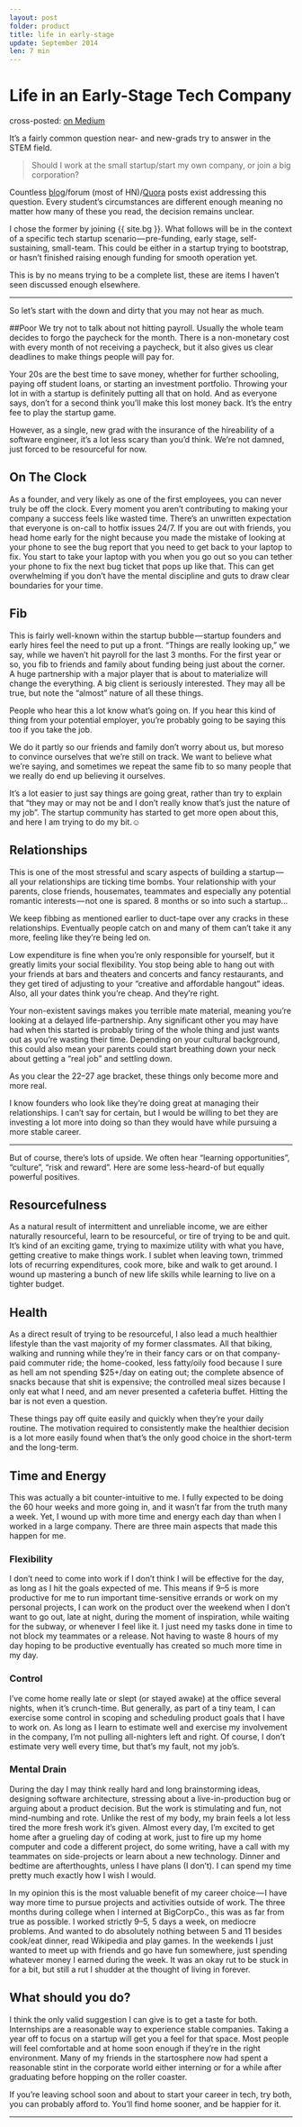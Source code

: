 ```yaml
---
layout: post
folder: product
title: life in early-stage
update: September 2014
len: 7 min
---
```

# Life in an Early-Stage Tech Company 
<div class="essay-subtext">cross-posted: <a href="https://medium.com/@keerthiko/abf2fe9d37fd">on Medium</a></div>

It’s a fairly common question near- and new-grads try to answer in the STEM field.

> Should I work at the small startup/start my own company, or join a big corporation?

Countless [blog](http://philosophyforprogrammers.blogspot.in/2014/09/if-you-want-to-start-startup-go-work.html)/forum (most of HN)/[Quora](http://www.quora.com/search?q=should+i+work+for+a+startup) posts exist addressing this question. Every student’s circumstances are different enough meaning no matter how many of these you read, the decision remains unclear.

I chose the former by joining {{ site.bg }}. What follows will be in the context of a specific tech startup scenario — pre-funding, early stage, self-sustaining, small-team. This could be either in a startup trying to bootstrap, or hasn’t finished raising enough funding for smooth operation yet.

This is by no means trying to be a complete list, these are items I haven’t seen discussed enough elsewhere. 

- - -

So let’s start with the down and dirty that you may not hear as much.

##Poor
We try not to talk about not hitting payroll. Usually the whole team decides to forgo the paycheck for the month. There is a non-monetary cost with every month of not receiving a paycheck, but it also gives us clear deadlines to make things people will pay for. 

Your 20s are the best time to save money, whether for further schooling, paying off student loans, or starting an investment portfolio. Throwing your lot in with a startup is definitely putting all that on hold. And as everyone says, don’t for a second think you’ll make this lost money back. It’s the entry fee to play the startup game.

However, as a single, new grad with the insurance of the hireability of a software engineer, it’s a lot less scary than you’d think. We’re not damned, just forced to be resourceful for now.

## On The Clock
As a founder, and very likely as one of the  first employees, you can never truly be off the clock. Every moment you aren’t contributing to making your company a success feels like wasted time. There’s an unwritten expectation that everyone is on-call to hotfix issues 24/7. If you are out with friends, you head home early for the night because you made the mistake of looking at your phone to see the bug report that you need to get back to your laptop to fix. You start to take your laptop with you when you go out so you can tether your phone to fix the next bug ticket that pops up like that. This can get overwhelming if you don’t have the mental discipline and guts to draw clear boundaries for your time.

## Fib
This is fairly well-known within the startup bubble — startup founders and early hires feel the need to put up a front. “Things are really looking up,” we say, while we haven’t hit payroll for the last 3 months. For the first year or so, you fib to friends and family about funding being just about the corner. A huge partnership with a major player that is about to materialize will change the everything. A big client is seriously interested. They may all be true, but note the “almost” nature of all these things. 

People who hear this a lot know what’s going on. If you hear this kind of thing from your potential employer, you’re probably going to be saying this too if you take the job.

We do it partly so our friends and family don’t worry about us, but moreso to convince ourselves that we’re still on track. We want to believe what we’re saying, and sometimes we repeat the same fib to so many people that we really do end up believing it ourselves.

It’s a lot easier to just say things are going great, rather than try to explain that “they may or may not be and I don’t really know that’s just the nature of my job”. The startup community has started to get more open about this, and here I am trying to do my bit.☺

## Relationships
This is one of the most stressful and scary aspects of building a startup — all your relationships are ticking time bombs. Your relationship with your parents, close friends, housemates, teammates and especially any potential romantic interests — not one is spared. 8 months or so into such a startup…

We keep fibbing as mentioned earlier to duct-tape over any cracks in these relationships. Eventually people catch on and many of them can’t take it any more, feeling like they’re being led on.

Low expenditure is fine when you’re only responsible for yourself, but it greatly limits your social flexibility. You stop being able to hang out with your friends at bars and theaters and concerts and fancy restaurants, and they get tired of adjusting to your “creative and affordable hangout” ideas. Also, all your dates think you’re cheap. And they’re right.

Your non-existent savings makes you terrible mate material, meaning you’re looking at a delayed life-partnership. Any significant other you may have had when this started is probably tiring of the whole thing and just wants out as you’re wasting their time. Depending on your cultural background, this could also mean your parents could start breathing down your neck about getting a “real job” and settling down.

As you clear the 22–27 age bracket, these things only become more and more real.

I know founders who look like they’re doing great at managing their relationships. I can’t say for certain, but I would be willing to bet they are investing a lot more into doing so than they would have while pursuing a more stable career.

- - -

But of course, there’s lots of upside. We often hear “learning opportunities”, “culture”, “risk and reward”. Here are some less-heard-of but equally powerful positives.

## Resourcefulness
As a natural result of intermittent and unreliable income, we are either naturally resourceful, learn to be resourceful, or tire of trying to be and quit. It’s kind of an exciting game, trying to maximize utility with what you have, getting creative to make things work. I sublet when leaving town, trimmed lots of recurring expenditures, cook more, bike and walk to get around. I wound up mastering a bunch of new life skills while learning to live on a tighter budget.

## Health
As a direct result of trying to be resourceful, I also lead a much healthier lifestyle than the vast majority of my former classmates. All that biking, walking and running while they’re in their fancy cars or on that company-paid commuter ride; the home-cooked, less fatty/oily food because I sure as hell am not spending $25+/day on eating out; the complete absence of snacks because that shit is expensive; the controlled meal sizes because I only eat what I need, and am never presented a cafeteria buffet. Hitting the bar is not even a question.

These things pay off quite easily and quickly when they’re your daily routine. The motivation required to consistently make the healthier decision is a lot more easily found when that’s the only good choice in the short-term and the long-term.

## Time and Energy
This was actually a bit counter-intuitive to me. I fully expected to be doing the 60 hour weeks and more going in, and it wasn’t far from the truth many a week. Yet, I wound up with more time and energy each day than when I worked in a large company. There are three main aspects that made this happen for me.

### Flexibility
I don’t need to come into work if I don’t think I will be effective for the day, as long as I hit the goals expected of me. This means if 9–5 is more productive for me to run important time-sensitive errands or work on my personal projects, I can work on the product over the weekend when I don’t want to go out, late at night, during the moment of inspiration, while waiting for the subway, or whenever I feel like it. I just need my tasks done in time to not block my teammates or a release. Not having to waste 8 hours of my day hoping to be productive eventually has created so much more time in my day.

### Control
I’ve come home really late or slept (or stayed awake) at the office several nights, when it’s crunch-time. But generally, as part of a tiny team, I can exercise some control in scoping and scheduling product goals that I have to work on. As long as I learn to estimate well and exercise my involvement in the company, I’m not pulling all-nighters left and right. Of course, I don’t estimate very well every time, but that’s my fault, not my job’s.

### Mental Drain
During the day I may think really hard and long brainstorming ideas, designing software architecture, stressing about a live-in-production bug or arguing about a product decision. But the work is stimulating and fun, not mind-numbing and rote. Unlike the rest of my body, my brain feels a lot less tired the more fresh work it’s given. Almost every day, I’m excited to get home after a grueling day of coding at work, just to fire up my home computer and code a different project, do some writing, have a call with my teammates on side-projects or learn about a new technology. Dinner and bedtime are afterthoughts, unless I have plans (I don’t). I can spend my time pretty much exactly how I wish I would.

In my opinion this is the most valuable benefit of my career choice — I have way more time to pursue projects and activities outside of work. The three months during college when I interned at BigCorpCo., this was as far from true as possible. I worked strictly 9–5, 5 days a week, on mediocre problems. And wanted to do absolutely nothing between 5 and 11 besides cook/eat dinner, read Wikipedia and play games. In the weekends I just wanted to meet up with friends and go have fun somewhere, just spending whatever money I earned during the week. It was an okay rut to be stuck in for a bit, but still a rut I shudder at the thought of living in forever.

## What should you do?
I think the only valid suggestion I can give is to get a taste for both. Internships are a reasonable way to experience stable companies. Taking a year off to focus on a startup will get you a feel for that space. Most people will feel comfortable and at home soon enough if they’re in the right environment. Many of my friends in the startosphere now had spent a reasonable stint in the corporate world either interning or for a while after graduating before hopping on the roller coaster. 

If you’re leaving school soon and about to start your career in tech, try both, you can probably afford to. You’ll find home sooner, and be happier for it.

- - -
